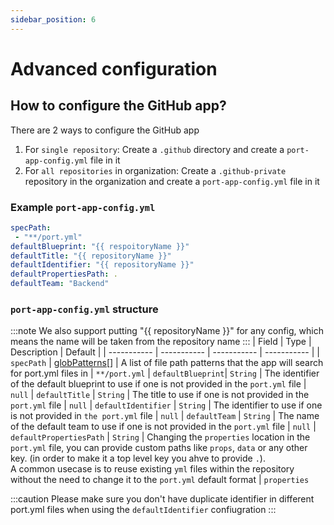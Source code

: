 ```yaml
---
sidebar_position: 6
---
```


# Advanced configuration

## How to configure the GitHub app?

There are 2 ways to configure the GitHub app

1. For `single repository`: Create a `.github` directory and create a `port-app-config.yml` file in it
2. For `all repositories` in organization: Create a `.github-private` repository in the organization and create a `port-app-config.yml` file in it

### Example `port-app-config.yml` 

```yaml showLineNumbers
specPath: 
 - "**/port.yml"
defaultBlueprint: "{{ respoitoryName }}"
defaultTitle: "{{ repositoryName }}"
defaultIdentifier: "{{ repositoryName }}"
defaultPropertiesPath: .
defaultTeam: "Backend"
```

### `port-app-config.yml` structure 

:::note
We also support putting "{{ repositoryName }}" for any config, which means the name will be taken from the repository name
:::
| Field | Type | Description | Default |
| ----------- | ----------- | ----------- | ----------- |
| `specPath` | [globPatterns](https://www.malikbrowne.com/blog/a-beginners-guide-glob-patterns)[] | A list of file path patterns that the app will search for port.yml files in | `**/port.yml`
| `defaultBlueprint`| `String` |  The identifier of the default blueprint to use if one is not provided in the `port.yml` file | `null` 
| `defaultTitle` | `String` | The title to use if one is not provided in the `port.yml` file | `null` 
| `defaultIdentifier` | `String` | The identifier to use if one is not provided in `the port.yml` file | `null`
| `defaultTeam` | `String` | The name of the default team to use if one is not provided in the `port.yml` file | `null`
| `defaultPropertiesPath` | `String` | Changing the `properties` location in the `port.yml` file, you can provide custom paths like `props`, `data` or any other key. (in order to make it a top level key you ahve to provide `.`).<br/> A common usecase is to reuse existing `yml` files within the repository without the need to change it to the `port.yml` default format | `properties`

:::caution
Please make sure you don't have duplicate identifier in different port.yml files when using the `defaultIdentifier` confiugration
:::